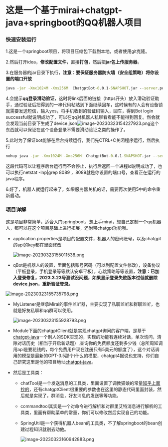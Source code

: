 # 这是一个基于mirai+chatgpt-java+springboot的QQ机器人项目

### 快速安装运行

1.这是一个springboot项目，将项目压缩包下载到本地，或者使用git克隆。

2.然后打开idea，**修改配置文件**，直接**打包**，然后把**jar包上传服务器**。

3.在服务器的jar目录下执行，**注意：要保证服务器防火墙（安全组策略）将你设置的端口开放**

```cmd
java -jar -Xmx1024M -Xms256M  ChatgptBot-0.0.1-SNAPSHOT.jar --server.port=8089
```



4.会提示**qq登录滑动验证**，这时将link后面的链接（https开头）放入滑动验证助手，通过验证后把得到的一串代码粘贴到下面继续回车，这时候有的人会有设备锁就需要发送短信，输入yes，将手机收到的验证码输入，回车，得到Bot login successful就说明成功了，可以在qq对机器人私聊看看能不能得到回复。然会就会发现当前目录下生成了device.json![image-20230323154227923.png](https://s2.loli.net/2023/03/23/SfLQFtzJhUdVg7p.png)这个东西就可以保证在这个设备登录不需要滑动验证之类的操作了。

5.此时为了保证bot能够在后台持续运行，我们先CTRL+C关闭程序运行，然后执行

```cmd
nohup java -jar -Xmx1024M -Xms256M  ChatgptBot-0.0.1-SNAPSHOT.jar --server.port=8089 >bot.log 1>&2 &
```

这段代码可以让程序后台运行而不会停止，执行后返回一个进程id说明成功了，也可以执行netstat -lnp|grep 8089 ，8089就是你设置的端口号，查看正在运行的java程序。



6.好了，机器人就运行起来了，如果服务器关机的话，需要再次使用5中的命令重新启动。



### 项目详解

这是项目非常简单，适合入门springboot，想上手mirai，想自己定制一个qq机器人，都可以在这个项目基础上进行拓展，还附带chatgpt功能哦。



- application.properties是项目的配置文件，机器人的密码账号，以及chatgpt的api的key都在里面修改

  ![image-20230323155011538.png](https://s2.loli.net/2023/03/23/ytc4wYTxFm8PnO7.png)

- qBot是机器人的设置，里面包括账号密码（可以到配置文件修改），设备协议（平板登录，手机登录等等默认安卓平板），心跳策略等等设置，**注意：已加入登录修复，2023.3.23号测试没问题，如果显示登录失败版本过低就删除device.json，重新验证登录。**

![image-20230323155735798.png](https://s2.loli.net/2023/03/23/BtIDiasQfdKzJ1M.png)

- MyListener是继承Mirai的事件监听器，主要实现了私聊监听和群聊监听，也就是好友私聊和qq群可以使用。

  ![image-20230323155928793.png](https://s2.loli.net/2023/03/23/jU1428oNqG3TPFv.png)

- Module下面的chatgptClient就是实现chatgpt询问的客户端，是基于[chatgpt-java](https://github.com/Grt1228/chatgpt-java)一个别人的SDK实现的，实现的功能有连续对话，单次询问，清除对话历史（相当于开启新话题）,查询你的免费额度还剩多少钱（总所周知调用api是要花钱的，每个免费用户现在注册只有5美元的额度了），这个对话调用的模型是最新的GPT-3.5那个t什么的模型，chatgpt4据说也支持，你们自己研究这里是他的项目地址[chatgpt-java](https://github.com/Grt1228/chatgpt-java)。

- 然后是工具类：

  - chatTool是一个发送消息的工具类，里面设置了调教猫娘的常量[知乎上面抄的](https://zhuanlan.zhihu.com/p/610745644)，还有chatgptClient很重要的参数也在这里的静态代码里面封装，然后就是实现了，群消息，好友消息的发送等等功能。

  - commandtool其实是一个对命令进行解析和对群里艾特消息进行解析的工具类，里面有帮助菜单的常量，你们可以修改然后实现自己的功能。

  - SpringUtil是一个获得机器人bean的工具类，不了解springboot的bean创建过程知识就别去动他。

    ![image-20230323160942883.png](https://s2.loli.net/2023/03/23/6QZcxpiPLWs4A8B.png)
